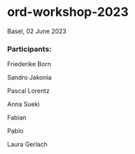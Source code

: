 # ord-workshop-2023

Basel, 02 June 2023

### Participants:

Friederike Born

Sandro Jakonia

Pascal Lorentz

Anna Sueki

Fabian

Pablo

Laura Gerlach
